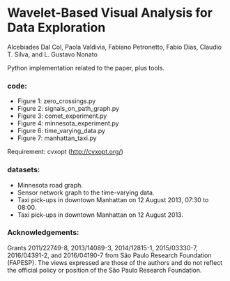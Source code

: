 # Wavelet-Based Visual Analysis for Data Exploration

Alcebiades Dal Col, Paola Valdivia, Fabiano Petronetto, Fabio Dias, Claudio T. Silva, and L. Gustavo Nonato

Python implementation related to the paper, plus tools. 

### code:
- Figure 1: zero_crossings.py
- Figure 2: signals_on_path_graph.py
- Figure 3: comet_experiment.py
- Figure 4: minnesota_experiment.py
- Figure 6: time_varying_data.py
- Figure 7: manhattan_taxi.py

Requirement: cvxopt (http://cvxopt.org/)

### datasets:
- Minnesota road graph.
- Sensor network graph to the time-varying data.
- Taxi pick-ups in downtown Manhattan on 12 August 2013, 07:30 to 08:00.
- Taxi pick-ups in downtown Manhattan on 12 August 2013.

### Acknowledgements:

Grants 2011/22749-8, 2013/14089-3, 2014/12815-1, 2015/03330-7, 2016/04391-2, and 2016/04190-7  from São Paulo Research Foundation (FAPESP). The views expressed are those of the authors and do not reflect the official policy or position of the São Paulo Research Foundation.
